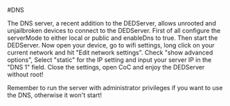 #DNS

The DNS server, a recent addition to the DEDServer, allows unrooted and unjailbroken devices to connect to the DEDServer.
First of all configure the serverMode to either local or public and enableDns to true. 
Then start the DEDServer.
Now open your device, go to wifi settings, long click on your current network and hit "Edit network settings". 
Check "show advanced options", Select "static" for the IP setting and input your server IP in the "DNS 1" field.
Close the settings, open CoC and enjoy the DEDServer without root!

Remember to run the server with administrator privileges if you want to use the DNS, otherwise it won't start!
